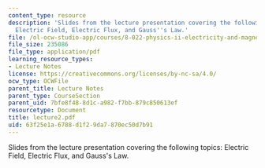 ```yaml
---
content_type: resource
description: 'Slides from the lecture presentation covering the following topics:
  Electric Field, Electric Flux, and Gauss''s Law.'
file: /ol-ocw-studio-app/courses/8-022-physics-ii-electricity-and-magnetism-fall-2004/63f25e1a6788d1f29da7870ec50d7b91_lecture2.pdf
file_size: 235086
file_type: application/pdf
learning_resource_types:
- Lecture Notes
license: https://creativecommons.org/licenses/by-nc-sa/4.0/
ocw_type: OCWFile
parent_title: Lecture Notes
parent_type: CourseSection
parent_uid: 7bfe8f48-8d1c-a982-f7bb-879c850613ef
resourcetype: Document
title: lecture2.pdf
uid: 63f25e1a-6788-d1f2-9da7-870ec50d7b91
---
```

Slides from the lecture presentation covering the following topics: Electric Field, Electric Flux, and Gauss's Law.